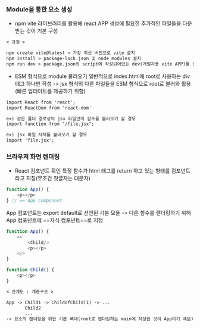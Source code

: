 ### Module을 통한 요소 생성

- npm
vite 라이브러리를 활용해 react APP 생성에 필요한 추가적인 파일들을 다운받는 것이 기본 구성

```markdown
< 과정 >

npm create vite@latest > 가장 최신 버전으로 vite 설치
npm install > package-lock.json 및 node_modules 설치
npm run dev > package.json의 script에 작성되어있는 dev(개발자용 vite APP)를 실행
```

- ESM 형식으로 module 불러오기
일반적으로 index.html에 root로 사용하는 div태그 하나만 작성
-> jsx 형식의 다른 파일들을 ESM 형식으로 root로 불러와 활용(빠른 업데이트를 제공하기 위함)

```markdown
import React from 'react';
import ReactDom from 'react-dom'

ex) 같은 폴더 경로상의 jsx 파일안의 함수를 불러오기 할 경우
import function from "/file.jsx";

ex) jsx 파일 자체를 불러오기 할 경우
import 'file.jsx';
```

### 브라우저 화면 렌더링

- React 컴포넌트 확인
특정 함수가 html 태그를 return 하고 있는 형태를 컴포넌트라고 지칭(무조건 첫글자는 대문자)

```js
function App() {
	<p></p>
} // == App Component
```

App 컴포넌트는 export default로 선언된 기본 모듈
-> 다른 함수를 렌더링하기 위해 App 컴포넌트에 ==자식 컴포넌트==로 지정

```js
function App() {
	<>
		<Child/>
		<p></p>
	</>
}

function Child() {
	<p></p>
}
```
```markdown
< 관계도 : 계층구조 >

App -> Child1 -> ChildofChild(1) -> ...
	   Child2
	   ...
-> 요소의 렌더링을 위한 기본 뼈대(root로 렌더링하는 main에 작성한 것이 App이기 때문)
```


